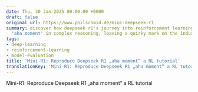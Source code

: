 ```yaml
---
date: Thu, 30 Jan 2025 00:00:00 +0000
draft: false
original_url: https://www.philschmid.de/mini-deepseek-r1
summary: discover how deepseek r1's journey into reinforcement learning unveiled an
  'aha moment' in complex reasoning, leaving a quirky mark on the industry.
tags:
- deep-learning
- reinforcement-learning
- model-evaluation
title: 'Mini-R1: Reproduce Deepseek R1 „aha moment“ a RL tutorial'
translationKey: 'Mini-R1: Reproduce Deepseek R1 „aha moment“ a RL tutorial'
---
```


Mini-R1: Reproduce Deepseek R1 „aha moment“ a RL tutorial